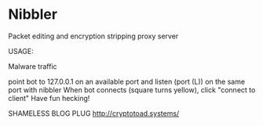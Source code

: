 Nibbler
=======

Packet editing and encryption stripping proxy server

USAGE:

Malware traffic

point bot to 127.0.0.1 on an available port and listen (port (L)) on the same port with nibbler
When bot connects (square turns yellow), click "connect to client"
Have fun hecking!

SHAMELESS BLOG PLUG
http://cryptotoad.systems/
